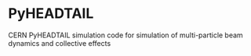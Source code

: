 PyHEADTAIL
==========

CERN PyHEADTAIL simulation code for simulation of multi-particle beam dynamics and collective effects
